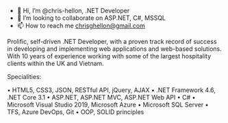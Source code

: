- 👋 Hi, I’m @chris-hellon, .NET Developer
- 💞️ I’m looking to collaborate on ASP.NET, C#, MSSQL
- 📫 How to reach me chrisghellon@gmail.com

Prolific, self-driven .NET Developer, with a proven track record of success in developing and implementing web applications and web-based solutions. With 10 years of experience working with some of the largest hospitality clients within the UK and Vietnam.

Specialities:

• HTML5, CSS3, JSON, RESTful API, jQuery, AJAX
• .NET Framework 4.6, .NET Core 3.1
• ASP.NET, ASP.NET MVC, ASP.NET Web API
• C#
• Microsoft Visual Studio 2019, Microsoft Azure
• Microsoft SQL Server
• TFS, Azure DevOps, Git
• OOP, SOLID principles

<!---
chris-hellon/chris-hellon is a ✨ special ✨ repository because its `README.md` (this file) appears on your GitHub profile.
You can click the Preview link to take a look at your changes.
--->
